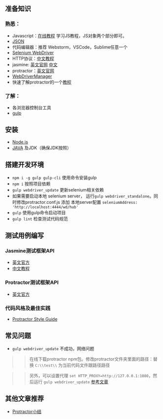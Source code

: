 ## 准备知识
### 熟悉：
* Javascript：[在线教程](http://www.w3school.com.cn/js/) 学习JS教程，JS对象两个部分即可。
* [JSON](https://baike.baidu.com/item/JSON)
* 代码编辑器：推荐 Webstorm，VSCode，Sublime任意一个
* [Selenium WebDriver](https://github.com/SeleniumHQ/selenium/wiki/WebDriverJs)
* HTTP协议：[中文教程](http://www.ruanyifeng.com/blog/2016/08/http.html)
* jasmine: [英文官网](https://jasmine.github.io/index.html) [中文](https://www.ibm.com/developerworks/cn/web/1404_changwz_jasmine/index.html)
* protractor：[英文官网](http://www.protractortest.org) 
* [WebDriverManager](https://github.com/bonigarcia/webdrivermanager)
* 快速了解protractor的一个[教程](http://objectpartners.github.io/angular-training/lectures/lecture-11.html) 

### 了解：
* 各浏览器控制台工具
* [gulp](https://gulpjs.com/)

## 安装
* [Node.js](https://nodejs.org/en/)
* [JAVA](https://www.java.com/en/download) 及JDK（确保JDK按照）

## 搭建开发环境
* `npm i -g gulp gulp-cli` 使用命令安装gulp
* `npm i` 按照项目依赖
* `gulp webdriver_update` 更新selenium相关依赖
* 如果需要启动本地 selenium server， 运行`gulp webdriver_standalone`。同时修改protractor.conf.js 添加 本地server配置 `seleniumAddress: 'http://localhost:4444/wd/hub'`
* `gulp` 使用gulp命令启动项目
* `gulp lint` 检查测试代码规范

## 测试用例编写
### Jasmine测试框架API
* [英文官方](https://jasmine.github.io/api/2.8/global)
* [中文教程](https://yq.aliyun.com/articles/53426)
### Protractor测试框架API
* [英文官方](http://www.protractortest.org/#/api)

### 代码风格及最佳实践
* [Protractor Style Guide](https://github.com/CarmenPopoviciu/protractor-styleguide)

## 常见问题
* `gulp webdriver_update` 不成功，网络问题
>> 在线下载protractor npm包。修改protractor文件夹里面的路径：替换 `C:\\test\\` 为当前代码文件跟路径路径

>> 另外，可以设置代理 `set HTTP_PROXY=http://127.0.0.1:1080`，然后运行 `gulp webdriver_update` [参考文章](https://github.com/angular/protractor/pull/966)

## 其他文章推荐
* [Protractor小结](http://blog.csdn.net/wosishui21/article/details/38340527)

